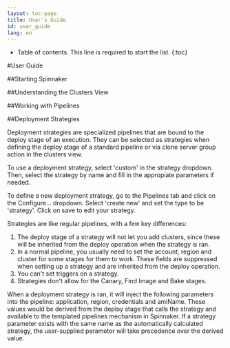 ```yaml
---
layout: toc-page
title: User's Guide
id: user_guide
lang: en
---
```


* Table of contents. This line is required to start the list.
{:toc}

#User Guide

##Starting Spinnaker

##Understanding the Clusters View

##Working with Pipelines

##Deployment Strategies

Deployment strategies are specialized pipelines that are bound to the deploy stage of an execution. They can be selected as strategies when defining the deploy stage of a standard pipeline or via clone server group action in the clusters view.

To use a deployment strategy, select 'custom' in the strategy dropdown. Then, select the strategy by name and fill in the appropiate parameters if needed.

To define a new deployment strategy, go to the Pipelines tab and click on the Configure... dropdown. Select 'create new' and set the type to be 'strategy'. Click on save to edit your strategy. 

Strategies are like regular pipelines, with a few key differences:

1. The deploy stage of a strategy will not let you add clusters, since these will be inherited from the deploy operation when the strategy is ran.
2. In a normal pipeline, you usually need to set the account, region and cluster for some stages for them to work. These fields are suppressed when setting up a strategy and are inherited from the deploy operation.
3. You can't set triggers on a strategy.
4. Strategies don't allow for the Canary, Find Image and Bake stages. 

When a deployment strategy is ran, it will inject the following parameters into the pipeline: application, region, credentials and amiName. These values would be derived from the deploy stage that calls the strategy and available to the templated pipelines mechanism in Spinnaker. If a strategy parameter exists with the same name as the automatically calculated strategy, the user-supplied parameter will take precedence over the derived value.